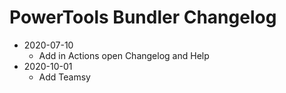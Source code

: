 # PowerTools Bundler Changelog

* 2020-07-10
    * Add in Actions open Changelog and Help
* 2020-10-01
  - Add Teamsy
